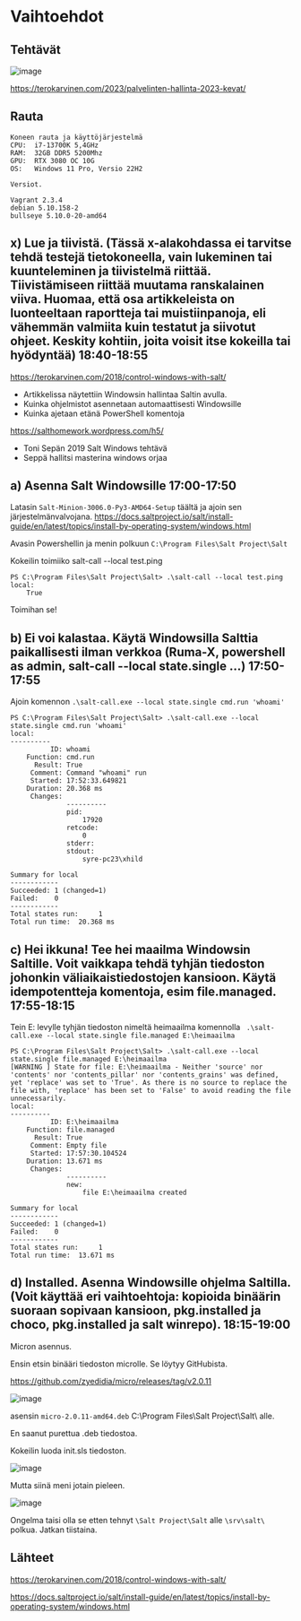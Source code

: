 # Vaihtoehdot

## Tehtävät

![image](https://user-images.githubusercontent.com/122887067/235122055-9e9c4404-a538-4912-a65f-bb69dd3a71b2.png)

https://terokarvinen.com/2023/palvelinten-hallinta-2023-kevat/
## Rauta

    Koneen rauta ja käyttöjärjestelmä
    CPU:  i7-13700K 5,4GHz
    RAM:  32GB DDR5 5200Mhz
    GPU:  RTX 3080 OC 10G
    OS:   Windows 11 Pro, Versio 22H2
    
    Versiot. 
    
    Vagrant 2.3.4
    debian 5.10.158-2
    bullseye 5.10.0-20-amd64
    
## x) Lue ja tiivistä. (Tässä x-alakohdassa ei tarvitse tehdä testejä tietokoneella, vain lukeminen tai kuunteleminen ja tiivistelmä riittää. Tiivistämiseen riittää muutama ranskalainen viiva. Huomaa, että osa artikkeleista on luonteeltaan raportteja tai muistiinpanoja, eli vähemmän valmiita kuin testatut ja siivotut ohjeet. Keskity kohtiin, joita voisit itse kokeilla tai hyödyntää) 18:40-18:55

https://terokarvinen.com/2018/control-windows-with-salt/

- Artikkelissa näytettiin Windowsin hallintaa Saltin avulla.
- Kuinka ohjelmistot asennetaan automaattisesti Windowsille
- Kuinka ajetaan etänä PowerShell komentoja

https://salthomework.wordpress.com/h5/

- Toni Sepän 2019 Salt Windows tehtävä
- Seppä hallitsi masterina windows orjaa

## a) Asenna Salt Windowsille 17:00-17:50

Latasin `Salt-Minion-3006.0-Py3-AMD64-Setup` täältä ja ajoin sen järjestelmänvalvojana. 
https://docs.saltproject.io/salt/install-guide/en/latest/topics/install-by-operating-system/windows.html

Avasin Powershellin ja menin polkuun `C:\Program Files\Salt Project\Salt` 

Kokeilin toimiiko salt-call --local test.ping

    PS C:\Program Files\Salt Project\Salt> .\salt-call --local test.ping
    local:
        True
        
Toimihan se!

## b) Ei voi kalastaa. Käytä Windowsilla Salttia paikallisesti ilman verkkoa (Ruma-X, powershell as admin, salt-call --local state.single ...) 17:50-17:55

Ajoin komennon `.\salt-call.exe --local state.single cmd.run 'whoami'`

    PS C:\Program Files\Salt Project\Salt> .\salt-call.exe --local state.single cmd.run 'whoami'
    local:
    ----------
              ID: whoami
        Function: cmd.run
          Result: True
         Comment: Command "whoami" run
         Started: 17:52:33.649821
        Duration: 20.368 ms
         Changes:
                  ----------
                  pid:
                      17920
                  retcode:
                      0
                  stderr:
                  stdout:
                      syre-pc23\xhild

    Summary for local
    ------------
    Succeeded: 1 (changed=1)
    Failed:    0
    ------------
    Total states run:     1
    Total run time:  20.368 ms
    
## c) Hei ikkuna! Tee hei maailma Windowsin Saltille. Voit vaikkapa tehdä tyhjän tiedoston johonkin väliaikaistiedostojen kansioon. Käytä idempotentteja komentoja, esim file.managed. 17:55-18:15

Tein E: levylle tyhjän tiedoston nimeltä heimaailma komennolla ` .\salt-call.exe --local state.single file.managed E:\heimaailma`

    PS C:\Program Files\Salt Project\Salt> .\salt-call.exe --local state.single file.managed E:\heimaailma
    [WARNING ] State for file: E:\heimaailma - Neither 'source' nor 'contents' nor 'contents_pillar' nor 'contents_grains' was defined, yet 'replace' was set to 'True'. As there is no source to replace the file with, 'replace' has been set to 'False' to avoid reading the file unnecessarily.
    local:
    ----------
              ID: E:\heimaailma
        Function: file.managed
          Result: True
         Comment: Empty file
         Started: 17:57:30.104524
        Duration: 13.671 ms
         Changes:
                  ----------
                  new:
                      file E:\heimaailma created

    Summary for local
    ------------
    Succeeded: 1 (changed=1)
    Failed:    0
    ------------
    Total states run:     1
    Total run time:  13.671 ms
   
## d) Installed. Asenna Windowsille ohjelma Saltilla. (Voit käyttää eri vaihtoehtoja: kopioida binäärin suoraan sopivaan kansioon, pkg.installed ja choco, pkg.installed ja salt winrepo). 18:15-19:00

Micron asennus.

Ensin etsin binääri tiedoston microlle. Se löytyy GitHubista.

https://github.com/zyedidia/micro/releases/tag/v2.0.11

![image](https://user-images.githubusercontent.com/122887067/235475212-6690eeb3-979e-44f2-bb1f-9c518e21d9e1.png)

asensin `micro-2.0.11-amd64.deb`  C:\Program Files\Salt Project\Salt\ alle.

En saanut purettua .deb tiedostoa.

Kokeilin luoda init.sls tiedoston. 

![image](https://user-images.githubusercontent.com/122887067/235479485-a3a75934-bc08-4170-92f3-62d97bcfedd7.png)

Mutta siinä meni jotain pieleen. 

![image](https://user-images.githubusercontent.com/122887067/235479686-3e31a498-2188-4d0b-9827-b9ce7a6c4295.png)

Ongelma taisi olla se etten tehnyt `\Salt Project\Salt` alle `\srv\salt\` polkua. Jatkan tiistaina.

## Lähteet
https://terokarvinen.com/2018/control-windows-with-salt/

https://docs.saltproject.io/salt/install-guide/en/latest/topics/install-by-operating-system/windows.html
